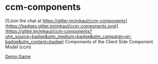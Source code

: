 # ccm-components

[![Join the chat at https://gitter.im/mkaul/ccm-components](https://badges.gitter.im/mkaul/ccm-components.svg)](https://gitter.im/mkaul/ccm-components?utm_source=badge&utm_medium=badge&utm_campaign=pr-badge&utm_content=badge)
Components of the Client Side Component Model (ccm)

[Demo Game](https://kaul.inf.fh-bonn-rhein-sieg.de/ccm/games.html)
